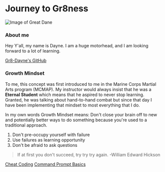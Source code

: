 # Journey to Gr8ness

![Image of Great Dane](https://i.pinimg.com/originals/8b/42/c3/8b42c3c79331afa0b4fdf41628067029.jpg)

### About me

Hey Y'all, my name is Dayne. I am a huge motorhead, and I am looking forward to a lot of learning.

[Gr8-Dayne's GitHub](https://github.com/Gr8-Dayne)

### **Growth Mindset**

To me, this concept was first introduced to me in the Marine Corps Martial Arts program (MCMAP). My instructor would always insist that he was a **Eternal Student** which means that he aspired to never stop learning. Granted, he was talking about hand-to-hand combat but since that day I have been implementing that mindset to most everything that I do. 

In my own words Growth Mindset means: Don't close your brain off to new and potentially better ways to do something because you're used to a traditional approach.

1. Don't pre-occupy yourself with failure
2. Use failures as learning opportunity
3. Don't be afraid to ask questions

>If at first you don't succeed, try try try again.
-William Edward Hickson



[Cheat Coding](https://gr8-dayne.github.io/Gr8-Dayne.github.io-CodingCheats-/)
[Command Prompt Basics](https://gr8-dayne.github.io/.github.io-CommandPromptNotes/)


